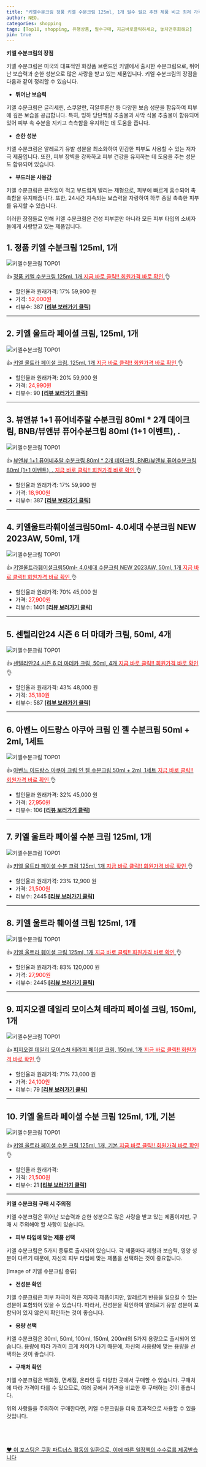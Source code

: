```yaml
---
title: "키엘수분크림 정품 키엘 수분크림 125ml, 1개 필수 필요 추천 제품 비교 최저 가격 비교 장점 구매 후기 구매평"
author: NEO.
categories: shopping
tags: [Top10, shopping, 유행상품, 필수구매, 지금바로클릭하세요, 놓치면후회해요]
pin: true
---
```

**키엘 수분크림의 장점**

키엘 수분크림은 미국의 대표적인 화장품 브랜드인 키엘에서 출시한 수분크림으로, 뛰어난 보습력과 순한 성분으로 많은 사랑을 받고 있는 제품입니다. 키엘 수분크림의 장점을 다음과 같이 정리할 수 있습니다.

* **뛰어난 보습력**

키엘 수분크림은 글리세린, 스쿠알란, 히알루론산 등 다양한 보습 성분을 함유하여 피부에 깊은 보습을 공급합니다. 특히, 빙하 당단백질 추출물과 사막 식물 추출물이 함유되어 있어 피부 속 수분을 지키고 촉촉함을 유지하는 데 도움을 줍니다.

* **순한 성분**

키엘 수분크림은 알레르기 유발 성분을 최소화하여 민감한 피부도 사용할 수 있는 저자극 제품입니다. 또한, 피부 장벽을 강화하고 피부 건강을 유지하는 데 도움을 주는 성분도 함유되어 있습니다.

* **부드러운 사용감**

키엘 수분크림은 끈적임이 적고 부드럽게 발리는 제형으로, 피부에 빠르게 흡수되어 촉촉함을 유지해줍니다. 또한, 24시간 지속되는 보습력을 자랑하여 하루 종일 촉촉한 피부를 유지할 수 있습니다.

이러한 장점들로 인해 키엘 수분크림은 건성 피부뿐만 아니라 모든 피부 타입의 소비자들에게 사랑받고 있는 제품입니다.

   

## 1. 정품 키엘 수분크림 125ml, 1개

![키엘수분크림 TOP01](https://thumbnail8.coupangcdn.com/thumbnails/remote/490x490ex/image/vendor_inventory/ac22/da15c06cc67c91f86fde28f43cfbb4627870904c3cbeb088e9a32038f4ce.jpg)


👍 [정품 키엘 수분크림 125ml, 1개 <font color=red> 지금 바로 클릭!! 회원가격 바로 확인 </font> ](https://link.coupang.com/re/AFFSDP?lptag=AF3617701&subid=GithubCoopas&pageKey=7688494951&traceid=V0-153&itemId=20554494853&vendorItemId=87726065532) 👌 


- 할인율과 원래가격: 17%  59,900   원
- 가격: <span style='color:red'>52,000원</span>
- 리뷰수: 387  [**[리뷰 보러가기 클릭]**](https://link.coupang.com/re/AFFSDP?lptag=AF3617701&subid=GithubCoopas&pageKey=7688494951&traceid=V0-153&itemId=20554494853&vendorItemId=87726065532)

---


   

## 2. 키엘 울트라 페이셜 크림, 125ml, 1개

![키엘수분크림 TOP01](https://thumbnail6.coupangcdn.com/thumbnails/remote/490x490ex/image/vendor_inventory/4359/130dbeae6d2df0713d5b951987cd174d9fb0ceb6dffa90789c7f3c5bf07a.jpg)


👍 [키엘 울트라 페이셜 크림, 125ml, 1개 <font color=red> 지금 바로 클릭!! 회원가격 바로 확인 </font> ](https://link.coupang.com/re/AFFSDP?lptag=AF3617701&subid=GithubCoopas&pageKey=12988392&traceid=V0-153&itemId=54577077&vendorItemId=87625419034) 👌 


- 할인율과 원래가격: 20%  59,900   원
- 가격: <span style='color:red'>24,990원</span>
- 리뷰수: 90  [**[리뷰 보러가기 클릭]**](https://link.coupang.com/re/AFFSDP?lptag=AF3617701&subid=GithubCoopas&pageKey=12988392&traceid=V0-153&itemId=54577077&vendorItemId=87625419034)

---


   

## 3. 뷰앤뷰 1+1 퓨어네추랄 수분크림 80ml * 2개 데이크림, BNB/뷰앤뷰 퓨어수분크림 80ml (1+1 이벤트), .

![키엘수분크림 TOP01](https://thumbnail6.coupangcdn.com/thumbnails/remote/490x490ex/image/vendor_inventory/4731/392e3f27d564787a529fc996a99692b5a148db216f23330124b5123e81e5.jpg)


👍 [뷰앤뷰 1+1 퓨어네추랄 수분크림 80ml * 2개 데이크림, BNB/뷰앤뷰 퓨어수분크림 80ml (1+1 이벤트), . <font color=red> 지금 바로 클릭!! 회원가격 바로 확인 </font> ](https://link.coupang.com/re/AFFSDP?lptag=AF3617701&subid=GithubCoopas&pageKey=7466559891&traceid=V0-153&itemId=19473805613&vendorItemId=71156786003) 👌 


- 할인율과 원래가격: 17%  59,900   원
- 가격: <span style='color:red'>18,900원</span>
- 리뷰수: 387  [**[리뷰 보러가기 클릭]**](https://link.coupang.com/re/AFFSDP?lptag=AF3617701&subid=GithubCoopas&pageKey=7466559891&traceid=V0-153&itemId=19473805613&vendorItemId=71156786003)

---


   

## 4. 키엘울트라훼이셜크림50ml- 4.0세대 수분크림 NEW 2023AW, 50ml, 1개

![키엘수분크림 TOP01](https://thumbnail9.coupangcdn.com/thumbnails/remote/490x490ex/image/vendor_inventory/0b98/11cf777421e156ac9cccdd224322afbd18421e4fa97fb29f4077cbe0069f.png)


👍 [키엘울트라훼이셜크림50ml- 4.0세대 수분크림 NEW 2023AW, 50ml, 1개 <font color=red> 지금 바로 클릭!! 회원가격 바로 확인 </font> ](https://link.coupang.com/re/AFFSDP?lptag=AF3617701&subid=GithubCoopas&pageKey=12988392&traceid=V0-153&itemId=15596652482&vendorItemId=87802597674) 👌 


- 할인율과 원래가격: 70%  45,000   원
- 가격: <span style='color:red'>27,900원</span>
- 리뷰수: 1401  [**[리뷰 보러가기 클릭]**](https://link.coupang.com/re/AFFSDP?lptag=AF3617701&subid=GithubCoopas&pageKey=12988392&traceid=V0-153&itemId=15596652482&vendorItemId=87802597674)

---


   

## 5. 센텔리안24 시즌 6 더 마데카 크림, 50ml, 4개

![키엘수분크림 TOP01](https://thumbnail7.coupangcdn.com/thumbnails/remote/490x490ex/image/vendor_inventory/59f4/d50fd35942e16dac7addf2bb37ab38defbcf93241a2cef0d172e35b58cba.jpg)


👍 [센텔리안24 시즌 6 더 마데카 크림, 50ml, 4개 <font color=red> 지금 바로 클릭!! 회원가격 바로 확인 </font> ](https://link.coupang.com/re/AFFSDP?lptag=AF3617701&subid=GithubCoopas&pageKey=6268053607&traceid=V0-153&itemId=12021853840&vendorItemId=81879918754) 👌 


- 할인율과 원래가격: 43%  48,000   원
- 가격: <span style='color:red'>35,180원</span>
- 리뷰수: 587  [**[리뷰 보러가기 클릭]**](https://link.coupang.com/re/AFFSDP?lptag=AF3617701&subid=GithubCoopas&pageKey=6268053607&traceid=V0-153&itemId=12021853840&vendorItemId=81879918754)

---


   

## 6. 아벤느 이드랑스 아쿠아 크림 인 젤 수분크림 50ml + 2ml, 1세트

![키엘수분크림 TOP01](https://thumbnail7.coupangcdn.com/thumbnails/remote/490x490ex/image/retail/images/4891633975196340-3f94f85e-2c25-41a4-84f6-b90445be055b.jpg)


👍 [아벤느 이드랑스 아쿠아 크림 인 젤 수분크림 50ml + 2ml, 1세트 <font color=red> 지금 바로 클릭!! 회원가격 바로 확인 </font> ](https://link.coupang.com/re/AFFSDP?lptag=AF3617701&subid=GithubCoopas&pageKey=5567982035&traceid=V0-153&itemId=8857541866&vendorItemId=76144424538) 👌 


- 할인율과 원래가격: 32%  45,000   원
- 가격: <span style='color:red'>27,950원</span>
- 리뷰수: 106  [**[리뷰 보러가기 클릭]**](https://link.coupang.com/re/AFFSDP?lptag=AF3617701&subid=GithubCoopas&pageKey=5567982035&traceid=V0-153&itemId=8857541866&vendorItemId=76144424538)

---


   

## 7. 키엘 울트라 페이셜 수분 크림 125ml, 1개

![키엘수분크림 TOP01](https://thumbnail9.coupangcdn.com/thumbnails/remote/490x490ex/image/vendor_inventory/0b98/11cf777421e156ac9cccdd224322afbd18421e4fa97fb29f4077cbe0069f.png)


👍 [키엘 울트라 페이셜 수분 크림 125ml, 1개 <font color=red> 지금 바로 클릭!! 회원가격 바로 확인 </font> ](https://link.coupang.com/re/AFFSDP?lptag=AF3617701&subid=GithubCoopas&pageKey=7700242233&traceid=V0-153&itemId=20788658089&vendorItemId=87903092974) 👌 


- 할인율과 원래가격: 23%  12,900   원
- 가격: <span style='color:red'>21,500원</span>
- 리뷰수: 2445  [**[리뷰 보러가기 클릭]**](https://link.coupang.com/re/AFFSDP?lptag=AF3617701&subid=GithubCoopas&pageKey=7700242233&traceid=V0-153&itemId=20788658089&vendorItemId=87903092974)

---


   

## 8. 키엘 울트라 훼이셜 크림 125ml, 1개

![키엘수분크림 TOP01](https://thumbnail9.coupangcdn.com/thumbnails/remote/490x490ex/image/vendor_inventory/0b98/11cf777421e156ac9cccdd224322afbd18421e4fa97fb29f4077cbe0069f.png)


👍 [키엘 울트라 훼이셜 크림 125ml, 1개 <font color=red> 지금 바로 클릭!! 회원가격 바로 확인 </font> ](https://link.coupang.com/re/AFFSDP?lptag=AF3617701&subid=GithubCoopas&pageKey=7404928291&traceid=V0-153&itemId=19174021710&vendorItemId=87833368983) 👌 


- 할인율과 원래가격: 83%  120,000   원
- 가격: <span style='color:red'>27,900원</span>
- 리뷰수: 2445  [**[리뷰 보러가기 클릭]**](https://link.coupang.com/re/AFFSDP?lptag=AF3617701&subid=GithubCoopas&pageKey=7404928291&traceid=V0-153&itemId=19174021710&vendorItemId=87833368983)

---


   

## 9. 피지오겔 데일리 모이스쳐 테라피 페이셜 크림, 150ml, 1개

![키엘수분크림 TOP01](https://thumbnail7.coupangcdn.com/thumbnails/remote/490x490ex/image/vendor_inventory/55ad/b97a73f028a69f6550b982331ead7400cf212d9777e11d5a68e70cf27f73.jpg)


👍 [피지오겔 데일리 모이스쳐 테라피 페이셜 크림, 150ml, 1개 <font color=red> 지금 바로 클릭!! 회원가격 바로 확인 </font> ](https://link.coupang.com/re/AFFSDP?lptag=AF3617701&subid=GithubCoopas&pageKey=6492007298&traceid=V0-153&itemId=14692254&vendorItemId=78479827844) 👌 


- 할인율과 원래가격: 71%  73,000   원
- 가격: <span style='color:red'>24,100원</span>
- 리뷰수: 79  [**[리뷰 보러가기 클릭]**](https://link.coupang.com/re/AFFSDP?lptag=AF3617701&subid=GithubCoopas&pageKey=6492007298&traceid=V0-153&itemId=14692254&vendorItemId=78479827844)

---


   

## 10. 키엘 울트라 페이셜 수분 크림 125ml, 1개, 기본

![키엘수분크림 TOP01](https://thumbnail9.coupangcdn.com/thumbnails/remote/490x490ex/image/vendor_inventory/0b98/11cf777421e156ac9cccdd224322afbd18421e4fa97fb29f4077cbe0069f.png)


👍 [키엘 울트라 페이셜 수분 크림 125ml, 1개, 기본 <font color=red> 지금 바로 클릭!! 회원가격 바로 확인 </font> ](https://link.coupang.com/re/AFFSDP?lptag=AF3617701&subid=GithubCoopas&pageKey=7623965728&traceid=V0-153&itemId=20587706667&vendorItemId=87791982703) 👌 


- 할인율과 원래가격: 
- 가격: <span style='color:red'>21,500원</span>
- 리뷰수: 21  [**[리뷰 보러가기 클릭]**](https://link.coupang.com/re/AFFSDP?lptag=AF3617701&subid=GithubCoopas&pageKey=7623965728&traceid=V0-153&itemId=20587706667&vendorItemId=87791982703)

---
**키엘 수분크림 구매 시 주의점**

키엘 수분크림은 뛰어난 보습력과 순한 성분으로 많은 사랑을 받고 있는 제품이지만, 구매 시 주의해야 할 사항이 있습니다.

* **피부 타입에 맞는 제품 선택**

키엘 수분크림은 5가지 종류로 출시되어 있습니다. 각 제품마다 제형과 보습력, 영양 성분이 다르기 때문에, 자신의 피부 타입에 맞는 제품을 선택하는 것이 중요합니다.

[Image of 키엘 수분크림 종류]

* **전성분 확인**

키엘 수분크림은 피부 자극이 적은 저자극 제품이지만, 알레르기 반응을 일으킬 수 있는 성분이 포함되어 있을 수 있습니다. 따라서, 전성분을 확인하여 알레르기 유발 성분이 포함되어 있지 않은지 확인하는 것이 좋습니다.

* **용량 선택**

키엘 수분크림은 30ml, 50ml, 100ml, 150ml, 200ml의 5가지 용량으로 출시되어 있습니다. 용량에 따라 가격이 크게 차이가 나기 때문에, 자신의 사용량에 맞는 용량을 선택하는 것이 좋습니다.

* **구매처 확인**

키엘 수분크림은 백화점, 면세점, 온라인 등 다양한 곳에서 구매할 수 있습니다. 구매처에 따라 가격이 다를 수 있으므로, 여러 곳에서 가격을 비교한 후 구매하는 것이 좋습니다.

위의 사항들을 주의하여 구매한다면, 키엘 수분크림을 더욱 효과적으로 사용할 수 있을 것입니다.<br><br><br><br><br> [ ❤  이 포스팅은 쿠팡 파트너스 활동의 일환으로, 이에 따른 일정액의 수수료를 제공받습니다](https://link.coupang.com/a/bcEFyh)